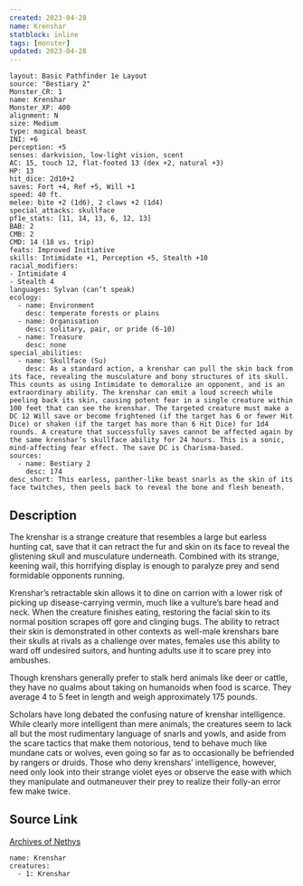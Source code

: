```yaml
---
created: 2023-04-28
name: Krenshar
statblock: inline
tags: [monster]
updated: 2023-04-28
---
```

```statblock
layout: Basic Pathfinder 1e Layout
source: "Bestiary 2"
Monster_CR: 1
name: Krenshar
Monster_XP: 400
alignment: N
size: Medium
type: magical beast
INI: +6
perception: +5
senses: darkvision, low-light vision, scent
AC: 15, touch 12, flat-footed 13 (dex +2, natural +3)
HP: 13
hit_dice: 2d10+2
saves: Fort +4, Ref +5, Will +1
speed: 40 ft.
melee: bite +2 (1d6), 2 claws +2 (1d4)
special_attacks: skullface
pf1e_stats: [11, 14, 13, 6, 12, 13]
BAB: 2
CMB: 2
CMD: 14 (18 vs. trip)
feats: Improved Initiative
skills: Intimidate +1, Perception +5, Stealth +10
racial_modifiers:
- Intimidate 4
- Stealth 4
languages: Sylvan (can’t speak)
ecology:
  - name: Environment
    desc: temperate forests or plains
  - name: Organisation
    desc: solitary, pair, or pride (6-10)
  - name: Treasure
    desc: none
special_abilities:
  - name: Skullface (Su)
    desc: As a standard action, a krenshar can pull the skin back from its face, revealing the musculature and bony structures of its skull. This counts as using Intimidate to demoralize an opponent, and is an extraordinary ability. The krenshar can emit a loud screech while peeling back its skin, causing potent fear in a single creature within 100 feet that can see the krenshar. The targeted creature must make a DC 12 Will save or become frightened (if the target has 6 or fewer Hit Dice) or shaken (if the target has more than 6 Hit Dice) for 1d4 rounds. A creature that successfully saves cannot be affected again by the same krenshar’s skullface ability for 24 hours. This is a sonic, mind-affecting fear effect. The save DC is Charisma-based.
sources:
  - name: Bestiary 2
    desc: 174
desc_short: This earless, panther-like beast snarls as the skin of its face twitches, then peels back to reveal the bone and flesh beneath.
```
## Description
The krenshar is a strange creature that resembles a large but earless hunting cat, save that it can retract the fur and skin on its face to reveal the glistening skull and musculature underneath. Combined with its strange, keening wail, this horrifying display is enough to paralyze prey and send formidable opponents running.

Krenshar’s retractable skin allows it to dine on carrion with a lower risk of picking up disease-carrying vermin, much like a vulture’s bare head and neck. When the creature finishes eating, restoring the facial skin to its normal position scrapes off gore and clinging bugs. The ability to retract their skin is demonstrated in other contexts as well-male krenshars bare their skulls at rivals as a challenge over mates, females use this ability to ward off undesired suitors, and hunting adults use it to scare prey into ambushes.

Though krenshars generally prefer to stalk herd animals like deer or cattle, they have no qualms about taking on humanoids when food is scarce. They average 4 to 5 feet in length and weigh approximately 175 pounds.

Scholars have long debated the confusing nature of krenshar intelligence. While clearly more intelligent than mere animals, the creatures seem to lack all but the most rudimentary language of snarls and yowls, and aside from the scare tactics that make them notorious, tend to behave much like mundane cats or wolves, even going so far as to occasionally be befriended by rangers or druids. Those who deny krenshars’ intelligence, however, need only look into their strange violet eyes or observe the ease with which they manipulate and outmaneuver their prey to realize their folly-an error few make twice.
## Source Link
[Archives of Nethys](https://aonprd.com/MonsterDisplay.aspx?ItemName=Krenshar)
```encounter-table
name: Krenshar
creatures:
  - 1: Krenshar
```

